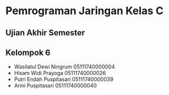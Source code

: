 # Pemrograman Jaringan Kelas C
## Ujian Akhir Semester
## Kelompok 6
- Wasilatul Dewi Ningrum 05111740000004
- Hisam Widi Prayoga 05111740000026
- Putri Endah Puspitasari 05111740000039
- Arini Puspitasari 05111740000040
